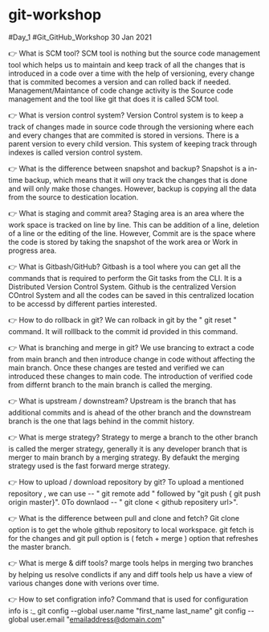 # git-workshop
#Day_1
#Git_GitHub_Workshop
30 Jan 2021

👉 What is SCM tool?
SCM tool is nothing but the source code management tool which helps us to maintain and keep track of all the changes that is introduced in a code over a time with the help of versioning, every change that is commited becomes a version and can rolled back if needed. Management/Maintance of code change activity is the Source code management and the tool like git that does it is called SCM tool.

👉 What is version control system?
Version Control system is to keep a track of changes made in source code through the versioning where each and every changes that are commited is stored in versions. There is a parent version to every child version. This system of keeping track through indexes is called version control system.

👉 What is the difference between snapshot and backup?
Snapshot is a in-time backup, which means that it will ony track the changes that is done and will only make those changes. However, backup is copying all the data from the source to destication location.

👉 What is staging and commit area?
Staging area is an area where the work space is tracked on line by line. This can be addition of a line, deletion of a line or the editing of the line. 
However, Commit are is the space where the code is stored by taking the snapshot of the work area or Work in progress area.

👉 What is Gitbash/GitHub?
Gitbash is a tool where you can get all the commands that is required to perform the Git tasks from the CLI. It is a Distributed Version Control System.
Github is the centralized Version COntrol System and all the codes can be saved in this centralized location to be accessd by different parties interested.

👉 How to do rollback in git?
We can rolback in git by the " git reset <commit id> <filename> " command. It will rolllback to the commit id provided in this command.

👉 What is branching and merge in git?
We use brancing to extract a code from main branch and then introduce change in code without affecting the main branch. Once these changes are tested and verified we can introduced these changes to main code.
The introduction of verified code from differnt branch to the main branch is called the merging.

👉 What is upstream / downstream?
Upstream is the branch that has additional commits and is ahead of the other branch and the downstream branch is the one that lags behind in the commit history.

👉 What is merge strategy?
Strategy to merge a branch to the other branch is called the merger strategy, generally it is any developer branch that is merger to main branch by a merging strategy. By defaukt the merging strategy used is the fast forward merge strategy.

👉 How to upload / download repository by git?
To upload a mentioned repository , we can use -- " git remote add <name> <repository url>" followed by "git push <name> <branch name> { git push origin master}".
0To downlaod -- " git clone < github repositery url>".

👉 What is the difference between pull and clone and fetch?
Git clone option is to get the whole github repository to local workspace. git fetch is for the changes and git pull option is ( fetch + merge ) option that refreshes the master branch.

👉 What is merge & diff tools?
marge tools helps in merging two branches by helping us resolve condlicts if any and diff tools help us have a view of various changes done with verions over time.

👉 How to set configration info?
Command that is used for configuration info is :_
git config --global user.name "first_name last_name"
git config --global user.email "emailaddress@domain.com"
